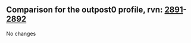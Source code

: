 ## Comparison for the outpost0 profile, rvn: [2891](https://github.com/PRO100KatYT/FortniteProfileRevisions/tree/main/profiles/outpost0/2891%20outpost0.json)-[2892](https://github.com/PRO100KatYT/FortniteProfileRevisions/tree/main/profiles/outpost0/2892%20outpost0.json)

No changes
